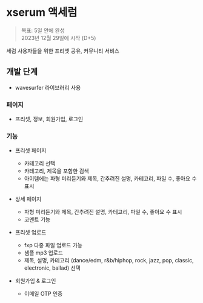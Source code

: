 # xserum 액세럼
> 목표: 5일 안에 완성<br>
> 2023년 12월 29일에 시작 (D+5)

세럼 사용자들을 위한 프리셋 공유, 커뮤니티 서비스

## 개발 단계
- wavesurfer 라이브러리 사용

### 페이지
- 프리셋, 정보, 회원가입, 로그인

### 기능
- 프리셋 페이지
	+ 카테고리 선택
	+ 카테고리, 제목을 포함한 검색
	+ 아이템에는 파형 미리듣기와 제목, 간추려진 설명, 카테고리, 파일 수, 좋아요 수 표시

- 상세 페이지
	+ 파형 미리듣기와 제목, 간추려진 설명, 카테고리, 파일 수, 좋아요 수 표시
	+ 코멘트 기능 

- 프리셋 업로드
	+ fxp 다중 파일 업로드 가능
	+ 샘플 mp3 업로드
	+ 제목, 설명, 카테고리 (dance/edm, r&b/hiphop, rock, jazz, pop, classic, electronic, ballad) 선택

- 회원가입 & 로그인
	+ 이메일 OTP 인증